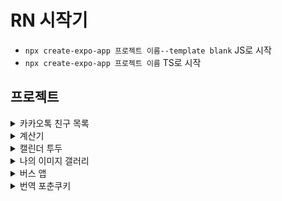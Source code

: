 # RN 시작기

- `npx create-expo-app 프로젝트 이름--template blank` JS로 시작
- `npx create-expo-app 프로젝트 이름` TS로 시작

## 프로젝트

<details>
<summary>카카오톡 친구 목록</summary>
<div markdown="1">
<img src="https://github.com/user-attachments/assets/e6079446-f05c-4caf-957d-610eaab35d4b"  width="200" height="400"/>

### 노치 영역

- 아이폰 X부터 생긴 화면 상하단의 영역을 노치라 부르며, 노치 영역 부터 렌더링
- 대처 방법
  1. 최상단 컴포넌트를 SafeAreaView 사용(안드로이드,아이폰)
  2. 라이브러리 사용()
     - `react-native-iphone-x-helper`(2022년 11월 부터 아카이빙 됨)
     - 대체 라이브러리 : `react-native-safe-area-context`

### 아이콘

- https://icons.expo.fyi/Index

### ScrollView vs FlatList

- ScrollView 역할 : 데이터가 단순히 화면에 벗어났을 때 스크롤을 생성해서 스와이프를 통해 벗어난 부분을 보여줄 수 있게 해주는데에 목적이 있음. 따라서 데이터의 양이 많지 않고 고정적일 때 사용(그러므로 friendList에 사용하기엔 적절하지 않음)
- FlatList : 한 번에 모든 데이터 대신에 화면에 보여지는 부분만을 렌더링 하기 때문에 스크롤 뷰에 비해 압도적인 성능을 보여줌.

### 스타일

- inline : 만약 서비스가 커지면 inline은 최적화 측면에서는 좋지 않음. 이유는 렌더링 될 때마다 새로운 object가 할당되기 때문
- StyleSheet : 어떤 스타일인지 또 한번 들어가봐야 하는 단점 있음
- Styled Component : 네이밍을 직접할 수 있으므로 StyleSheet보다 직관적

</div>
</details>

<details>
<summary>계산기</summary>
<div markdown="2">

### UI

- 직관적이게 하기 위해 flex로 행을 나눈 뒤, 위에서 아래로 UI 그리기
- 7 ~ 9, 4 ~ 6, 1 ~ 3 부분은 같은 로직이라 배열 생성 후 map함수로 로직단축

### TextView 글자 수에 따라 글자 크기 줄이기

- `adjustsFontSizeToFit` 사용,
- `numberOfLines` 속성 이용해 한 줄로
- `minimumFontScale` 이용해 최소 크기 지정

### UI와 로직 분리

- custom hook으로 UI와 로직 분리

</div>
</details>

<details>
<summary>캘린더 투두</summary>
<div markdown="3">

### UI

> - 배경 이미지를 전체적으로 먹이고 싶어 SafeAreaView가 아닌 그냥 View로 했고, FlastList에 statusBar의 높이 값 만큼 paddingTop을 주고 싶은 상황

1. react-native-iphont-x-helper 라이브러리를 이용해 statuBarHeight값을 구해 paddingTop에 주려고 했지만 더 이상은 사용하지 않는 라이브러리이며 테스트 기계가 iphone 15 pro라 height값이 정확하지 않았음
2. react-native-safe-area-context 라이브러리에 있는 ueSafeAreaInsets() 훅을 이용해 사용하려 했지만 SafeAreaProvider보다 먼저 선언이 되어 오류 발생

```js
export default function App() {
  const insets = useSafeAreaInsets()
  console.log(insets)
  ....
  return(
    <SafeAreaProvider>
     기존 코드 ...
    </SafeAreaProvider>
  )
}

```

3. SafeAreProvider 안에서 SafeAreaInsetsContext.Consumer를 이용해 구현

```js
<SafeAreaInsetsContext.Consumer>
  {(insets) => {
    console.log(insets); // {"bottom": 34, "left": 0, "right": 0, "top": 59}
    return (
      <FlatList
        contentContainerStyle={{ paddingTop: insets.top }}
        keyExtractor={(_, index) => `column-${index}`}
        data={columns}
        renderItem={renderItem}
        numColumns={7}
        ListHeaderComponent={ListHeaderComponent}
      />
    );
  }}
</SafeAreaInsetsContext.Consumer>
```

> - TextInput이 하단에 위치하는데 keyboard가 올라오면서 TextInput이 덮여지는 형상

1. KeyboardAvoidingView로 해결
2. keybord가 올라온 후 날짜를 누르면 키보드가 내려가지만 여백을 누르면 내려가지지 않아 최상단 컴포넌트를 Pressable로 수정 후 누르면 이벤트를 삭제하는 방식으로 수정

</div>
</details>

<details>
<summary>나의 이미지 갤러리</summary>
<div markdown="4">

### 내장 갤러리

- `expo-image-picker`를 이용한 갤러리

</div>
</details>

<details>
<summary>버스 앱</summary>
<div markdown="5">

### 버스 앱

- FlatList VS SectionList

  - SectionList는 sections라는 prop을 받아야함, FlatList는 그냥 data를 받으면 됨.
  - SectionList는 renderSectionHeader를 prop으로 받음

- refreshControl
  - FlatList, ScrollView 등 스크롤이 가능한 곳에서 스크롤Y가 0미만으로 되면 실행되는 이벤트

</div>
</details>

<details>
<summary>번역 포춘쿠키</summary>
<div markdown="6">

### 번역기

- expo-localization
  - 기기에 설정된 첫번째 언어를 가져오게 해주는 것
  - 현지화(로케일) 지원
- i18n-js
  - </div>
    </details>
